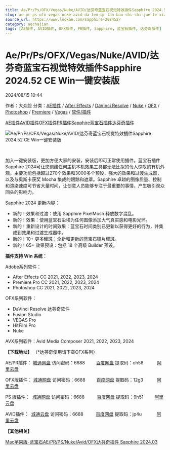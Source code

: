 ```yaml
---
title: Ae/Pr/Ps/OFX/Vegas/Nuke/AVID/达芬奇蓝宝石视觉特效插件Sapphire 2024.52 CE Win一键安装版
slug: ae-pr-ps-ofx-vegas-nuke-avid-da-fen-qi-lan-bao-shi-shi-jue-te-xiao-cha-jian-sapphire-2024-52-ce-winyi-jian-an-zhuang-ban
source_url: https://www.lookae.com/sapphire-202452/
category: aechajian
tags: [AE插件, AVID插件, OFX插件, PR插件, Sapphire, 蓝宝石插件, 达芬奇插件]
---
```

# Ae/Pr/Ps/OFX/Vegas/Nuke/AVID/达芬奇蓝宝石视觉特效插件Sapphire 2024.52 CE Win一键安装版

2024/08/15 10:44

作者：大众脸
分类：[AE插件](https://www.lookae.com/after-effects/aechajian/) / [After Effects](https://www.lookae.com/after-effects/) / [DaVinci Resolve](https://www.lookae.com/qitarjcj/resolvezy/) / [Nuke](https://www.lookae.com/qitarjcj/nukezy/) / [OFX](https://www.lookae.com/qitarjcj/ofxzy/) / [Photoshop](https://www.lookae.com/qitarjcj/pszy/) / [Premiere](https://www.lookae.com/qitarjcj/premierezy/) / [Vegas](https://www.lookae.com/qitarjcj/vegaszy/) / [软件/插件](https://www.lookae.com/qitarjcj/)

[AE插件](https://www.lookae.com/tag/ae%e6%8f%92%e4%bb%b6/)[AVID插件](https://www.lookae.com/tag/avid%e6%8f%92%e4%bb%b6/)[OFX插件](https://www.lookae.com/tag/ofx%e6%8f%92%e4%bb%b6/)[PR插件](https://www.lookae.com/tag/pr%e6%8f%92%e4%bb%b6/)[Sapphire](https://www.lookae.com/tag/sapphire/)[蓝宝石插件](https://www.lookae.com/tag/%e8%93%9d%e5%ae%9d%e7%9f%b3%e6%8f%92%e4%bb%b6/)[达芬奇插件](https://www.lookae.com/tag/%e8%be%be%e8%8a%ac%e5%a5%87%e6%8f%92%e4%bb%b6/)

![Ae/Pr/Ps/OFX/Vegas/Nuke/AVID/达芬奇蓝宝石视觉特效插件Sapphire 2024.52 CE Win一键安装版](https://www.lookae.com/wp-content/uploads/2023/11/Sapphire-2024.jpg "Ae/Pr/Ps/OFX/Vegas/Nuke/AVID/达芬奇蓝宝石视觉特效插件Sapphire 2024.52 CE Win一键安装版-LookAE.com")

[﻿](https://cloud.video.taobao.com/play/u/null/p/1/e/6/t/1/435811159933.mp4)

加入一键安装版，更加方便大家的安装，安装后即可正常使用插件。蓝宝石插件Sapphire 2024可让您创建任何主机本机效果工具都无法比拟的令人惊叹的有机外观。主要功能包括超过270个效果和3000多个预设、强大的效果和过渡生成器，以及与奥斯卡获奖 Mocha 集成的跟踪和遮罩。Sapphire 卓越的图像质量、控制和渲染速度可节省大量时间，让创意人员能够专注于最重要的事情，产生吸引观众回头的影响力。

Sapphire 2024 更新内容：

* 新的！效果和过渡：使用 Sapphire PixelMosh 释放数字混乱。
* 新的！效果：使用蓝宝石尘埃为任何图像添加大气真实感和电影光环。
* 新的！重新设计的时间效果：蓝宝石时间类别已更新以获得更好的行为，并集成到效果和过渡生成器中。
* 新的！10+ 更多耀斑：全新和更新的蓝宝石镜片耀斑。
* 新的！65+ 效果预设：包括 18 个高级 Builder 预设。

**插件支持 Win 系统：**

Adobe系列软件：

* After Effects CC 2021, 2022, 2023, 2024
* Premiere Pro CC 2021, 2022, 2023, 2024
* Photoshop CC 2021, 2022, 2023, 2024

OFX系列软件：

* DaVinci Resolve 达芬奇软件
* Fusion Studio
* VEGAS Pro
* HitFilm Pro
* Nuke

AVX系列软件：Avid Media Composer 2021, 2022, 2023, 2024

**【下载地址】** （\*达芬奇使用请下载OFX系列）

AE/PR插件： [城通网盘](https://url70.ctfile.com/f/2827370-1341634459-547e15?p=4431) 访问密码：6688         [百度网盘](https://pan.baidu.com/s/13hvPdv4Q9Q8QtGvZWzfA_g?pwd=oh58) 提取码：oh58           [阿里云盘](https://www.alipan.com/s/yh8LvAV4gwu)

OFX版插件： [城通网盘](https://url70.ctfile.com/f/2827370-1341634414-7baca7?p=4431) 访问密码：6688         [百度网盘](https://pan.baidu.com/s/1fVa0f5H8EFwlKvdB4SdNGg?pwd=12g3) 提取码：12g3           [阿里云盘](https://www.alipan.com/s/hiy31e7m4ph)

PS 版插件：  [城通网盘](https://url70.ctfile.com/f/2827370-1341634345-4e35d2?p=4431) 访问密码：6688          [百度网盘](https://pan.baidu.com/s/1yBxeFUyGAMHT_y_21mgyDw?pwd=9h51) 提取码：9h51         [阿里云盘](https://www.alipan.com/s/n8nNtL496Jg)

AVID插件：  [城通云盘](https://url70.ctfile.com/f/2827370-1341634393-271e16?p=4431) 访问密码：6688          [百度网盘](https://pan.baidu.com/s/1wU6kMsuMUy-GSyzfU--WDw?pwd=jp4u) 提取码：jp4u            [阿里云盘](https://www.alipan.com/s/Gs1C2Yvy3Ud)

**【其他相关】**

[Mac苹果版-蓝宝石AE/PR/PS/Nuke/Avid/OFX达芬奇插件 Sapphire 2024.03](https://www.lookae.com/sapphire-2024-mac/)
